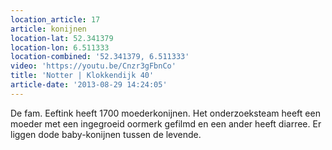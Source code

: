 ```yaml
---
location_article: 17
article: konijnen
location-lat: 52.341379
location-lon: 6.511333
location-combined: '52.341379, 6.511333'
video: 'https://youtu.be/Cnzr3gFbnCo'
title: 'Notter | Klokkendijk 40'
article-date: '2013-08-29 14:24:05'
---
```


De fam. Eeftink heeft 1700 moederkonijnen. Het onderzoeksteam heeft een moeder met een ingegroeid oormerk gefilmd en een ander heeft diarree. Er liggen dode baby-konijnen tussen de levende.
